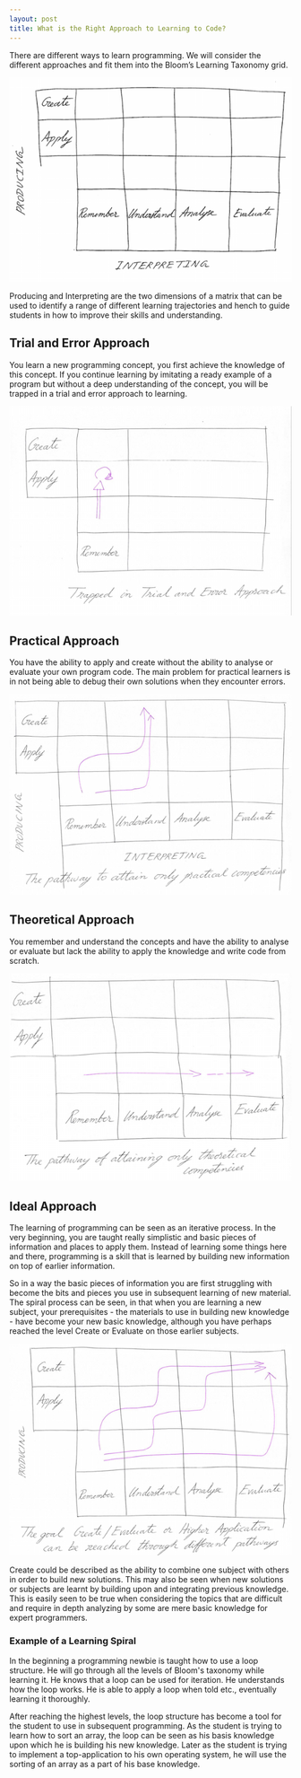```yaml
---
layout: post
title: What is the Right Approach to Learning to Code?
---
```


There are different ways to learn programming. We will consider the different approaches and fit them into the Bloom’s Learning Taxonomy grid.

![Interpreting](/assets/images/interpreting.png)

Producing and Interpreting are the two dimensions of a matrix that can be used to identify a range of different learning trajectories and hench to guide students in how to improve their skills and understanding.

## Trial and Error Approach

You learn a new programming concept, you first achieve the knowledge of this concept. If you continue learning by imitating a ready example of a program but without a deep understanding of the concept, you will be trapped in a trial and error approach to learning.

![Trial and Error Approach](/assets/images/trial-and-error-approach.png)

## Practical Approach

You have the ability to apply and create without the ability to analyse or evaluate your own program code. The main problem for practical learners is in not being able to debug their own solutions when they encounter errors.

![Practical Approach](/assets/images/practical-competencies.png)

## Theoretical Approach

You remember and understand the concepts and have the ability to analyse or evaluate but lack the ability to apply the knowledge and write code from scratch.

![Theoretical Approach](/assets/images/theoretical-competencies.png)

## Ideal Approach

The learning of programming can be seen as an iterative process. In the very beginning, you are taught really simplistic and basic pieces of information and places to apply them. Instead of learning some things here and there, programming is a skill that is learned by building new information on top of earlier information. 

So in a way the basic pieces of information you are first struggling with become the bits and pieces you use in subsequent learning of new material. The spiral process can be seen, in that when you are learning a new subject, your prerequisites - the materials to use in building new knowledge - have become your new basic knowledge, although you have perhaps reached the level Create or Evaluate on those earlier subjects.

![Ideal Approach](/assets/images/create-evaluate.png)

Create could be described as the ability to combine one subject with others in order to build new solutions. This may also be seen when new solutions or subjects are learnt by building upon and integrating previous knowledge. This is easily seen to be true when considering the topics that are difficult and require in depth analyzing by some are mere basic knowledge for expert programmers.

### Example of a Learning Spiral

In the beginning a programming newbie is taught how to use a loop structure. He will go through all the levels of Bloom's taxonomy while learning it. He knows that a loop can be used for iteration. He understands how the loop works. He is able to apply a loop when told etc., eventually learning it thoroughly. 

After reaching the highest levels, the loop  structure has become a tool for the student to use in subsequent programming. As the student is trying to learn how to sort an array, the loop can be seen as his basis knowledge upon which he is building his new knowledge. Later as the student is trying to implement a top-application to his own operating system, he will use the sorting of an array as a part of his base knowledge. 

